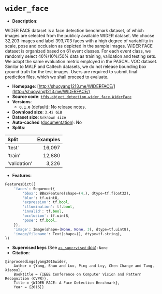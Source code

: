 <div itemscope itemtype="http://schema.org/Dataset">
  <div itemscope itemprop="includedInDataCatalog" itemtype="http://schema.org/DataCatalog">
    <meta itemprop="name" content="TensorFlow Datasets" />
  </div>

  <meta itemprop="name" content="wider_face" />
  <meta itemprop="description" content="&#10;WIDER FACE dataset is a face detection benchmark dataset, of which images are &#10;selected from the publicly available WIDER dataset. We choose 32,203 images and &#10;label 393,703 faces with a high degree of variability in scale, pose and &#10;occlusion as depicted in the sample images. WIDER FACE dataset is organized &#10;based on 61 event classes. For each event class, we randomly select 40%/10%/50% &#10;data as training, validation and testing sets. We adopt the same evaluation &#10;metric employed in the PASCAL VOC dataset. Similar to MALF and Caltech datasets,&#10;we do not release bounding box ground truth for the test images. Users are &#10;required to submit final prediction files, which we shall proceed to evaluate.&#10;&#10;&#10;To use this dataset:&#10;&#10;```python&#10;import tensorflow_datasets as tfds&#10;&#10;ds = tfds.load(&#x27;wider_face&#x27;, split=&#x27;train&#x27;)&#10;for ex in ds.take(4):&#10;  print(ex)&#10;```&#10;&#10;See [the guide](https://www.tensorflow.org/datasets/overview) for more&#10;informations on [tensorflow_datasets](https://www.tensorflow.org/datasets).&#10;&#10;" />
  <meta itemprop="url" content="https://www.tensorflow.org/datasets/catalog/wider_face" />
  <meta itemprop="sameAs" content="http://shuoyang1213.me/WIDERFACE/" />
  <meta itemprop="citation" content="&#10;@inproceedings{yang2016wider,&#10;    Author = {Yang, Shuo and Luo, Ping and Loy, Chen Change and Tang, Xiaoou},&#10; Booktitle = {IEEE Conference on Computer Vision and Pattern Recognition (CVPR)},&#10;   Title = {WIDER FACE: A Face Detection Benchmark},&#10;  Year = {2016}}&#10;" />
</div>

# `wider_face`

*   **Description**:

WIDER FACE dataset is a face detection benchmark dataset, of which images are
selected from the publicly available WIDER dataset. We choose 32,203 images and
label 393,703 faces with a high degree of variability in scale, pose and
occlusion as depicted in the sample images. WIDER FACE dataset is organized
based on 61 event classes. For each event class, we randomly select 40%/10%/50%
data as training, validation and testing sets. We adopt the same evaluation
metric employed in the PASCAL VOC dataset. Similar to MALF and Caltech datasets,
we do not release bounding box ground truth for the test images. Users are
required to submit final prediction files, which we shall proceed to evaluate.

*   **Homepage**:
    [http://shuoyang1213.me/WIDERFACE/](http://shuoyang1213.me/WIDERFACE/)
*   **Source code**:
    [`tfds.object_detection.wider_face.WiderFace`](https://github.com/tensorflow/datasets/tree/master/tensorflow_datasets/object_detection/wider_face.py)
*   **Versions**:
    *   **`0.1.0`** (default): No release notes.
*   **Download size**: `3.42 GiB`
*   **Dataset size**: `Unknown size`
*   **Auto-cached**
    ([documentation](https://www.tensorflow.org/datasets/performances#auto-caching)):
    No
*   **Splits**:

Split        | Examples
:----------- | -------:
'test'       | 16,097
'train'      | 12,880
'validation' | 3,226

*   **Features**:

```python
FeaturesDict({
    'faces': Sequence({
        'bbox': BBoxFeature(shape=(4,), dtype=tf.float32),
        'blur': tf.uint8,
        'expression': tf.bool,
        'illumination': tf.bool,
        'invalid': tf.bool,
        'occlusion': tf.uint8,
        'pose': tf.bool,
    }),
    'image': Image(shape=(None, None, 3), dtype=tf.uint8),
    'image/filename': Text(shape=(), dtype=tf.string),
})
```

*   **Supervised keys** (See
    [`as_supervised` doc](https://www.tensorflow.org/datasets/api_docs/python/tfds/load#args)):
    `None`
*   **Citation**:

```
@inproceedings{yang2016wider,
    Author = {Yang, Shuo and Luo, Ping and Loy, Chen Change and Tang, Xiaoou},
    Booktitle = {IEEE Conference on Computer Vision and Pattern Recognition (CVPR)},
    Title = {WIDER FACE: A Face Detection Benchmark},
    Year = {2016}}
```

